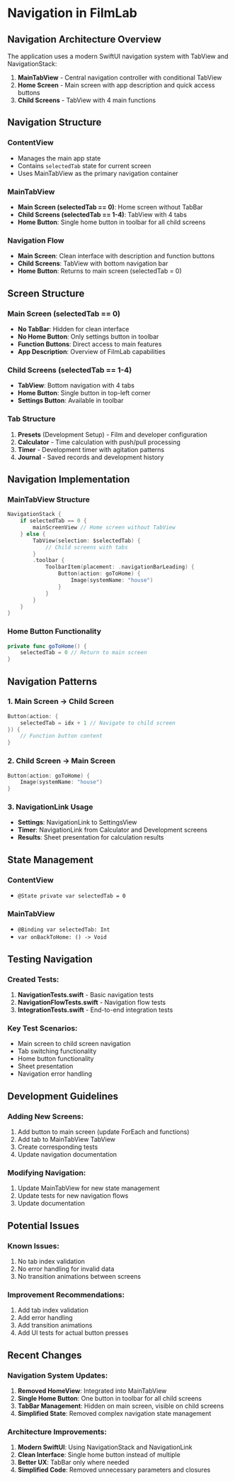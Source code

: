 # Navigation in FilmLab

## Navigation Architecture Overview

The application uses a modern SwiftUI navigation system with TabView and NavigationStack:

1. **MainTabView** - Central navigation controller with conditional TabView
2. **Home Screen** - Main screen with app description and quick access buttons
3. **Child Screens** - TabView with 4 main functions

## Navigation Structure

### ContentView
- Manages the main app state
- Contains `selectedTab` state for current screen
- Uses MainTabView as the primary navigation container

### MainTabView
- **Main Screen (selectedTab == 0)**: Home screen without TabBar
- **Child Screens (selectedTab == 1-4)**: TabView with 4 tabs
- **Home Button**: Single home button in toolbar for all child screens

### Navigation Flow
- **Main Screen**: Clean interface with description and function buttons
- **Child Screens**: TabView with bottom navigation bar
- **Home Button**: Returns to main screen (selectedTab = 0)

## Screen Structure

### Main Screen (selectedTab == 0)
- **No TabBar**: Hidden for clean interface
- **No Home Button**: Only settings button in toolbar
- **Function Buttons**: Direct access to main features
- **App Description**: Overview of FilmLab capabilities

### Child Screens (selectedTab == 1-4)
- **TabView**: Bottom navigation with 4 tabs
- **Home Button**: Single button in top-left corner
- **Settings Button**: Available in toolbar

### Tab Structure
1. **Presets** (Development Setup) - Film and developer configuration
2. **Calculator** - Time calculation with push/pull processing
3. **Timer** - Development timer with agitation patterns
4. **Journal** - Saved records and development history

## Navigation Implementation

### MainTabView Structure
```swift
NavigationStack {
    if selectedTab == 0 {
        mainScreenView // Home screen without TabView
    } else {
        TabView(selection: $selectedTab) {
            // Child screens with tabs
        }
        .toolbar {
            ToolbarItem(placement: .navigationBarLeading) {
                Button(action: goToHome) {
                    Image(systemName: "house")
                }
            }
        }
    }
}
```

### Home Button Functionality
```swift
private func goToHome() {
    selectedTab = 0 // Return to main screen
}
```

## Navigation Patterns

### 1. Main Screen → Child Screen
```swift
Button(action: {
    selectedTab = idx + 1 // Navigate to child screen
}) {
    // Function button content
}
```

### 2. Child Screen → Main Screen
```swift
Button(action: goToHome) {
    Image(systemName: "house")
}
```

### 3. NavigationLink Usage
- **Settings**: NavigationLink to SettingsView
- **Timer**: NavigationLink from Calculator and Development screens
- **Results**: Sheet presentation for calculation results

## State Management

### ContentView
- `@State private var selectedTab = 0`

### MainTabView
- `@Binding var selectedTab: Int`
- `var onBackToHome: () -> Void`

## Testing Navigation

### Created Tests:
1. **NavigationTests.swift** - Basic navigation tests
2. **NavigationFlowTests.swift** - Navigation flow tests
3. **IntegrationTests.swift** - End-to-end integration tests

### Key Test Scenarios:
- Main screen to child screen navigation
- Tab switching functionality
- Home button functionality
- Sheet presentation
- Navigation error handling

## Development Guidelines

### Adding New Screens:
1. Add button to main screen (update ForEach and functions)
2. Add tab to MainTabView TabView
3. Create corresponding tests
4. Update navigation documentation

### Modifying Navigation:
1. Update MainTabView for new state management
2. Update tests for new navigation flows
3. Update documentation

## Potential Issues

### Known Issues:
1. No tab index validation
2. No error handling for invalid data
3. No transition animations between screens

### Improvement Recommendations:
1. Add tab index validation
2. Add error handling
3. Add transition animations
4. Add UI tests for actual button presses

## Recent Changes

### Navigation System Updates:
1. **Removed HomeView**: Integrated into MainTabView
2. **Single Home Button**: One button in toolbar for all child screens
3. **TabBar Management**: Hidden on main screen, visible on child screens
4. **Simplified State**: Removed complex navigation state management

### Architecture Improvements:
1. **Modern SwiftUI**: Using NavigationStack and NavigationLink
2. **Clean Interface**: Single home button instead of multiple
3. **Better UX**: TabBar only where needed
4. **Simplified Code**: Removed unnecessary parameters and closures 